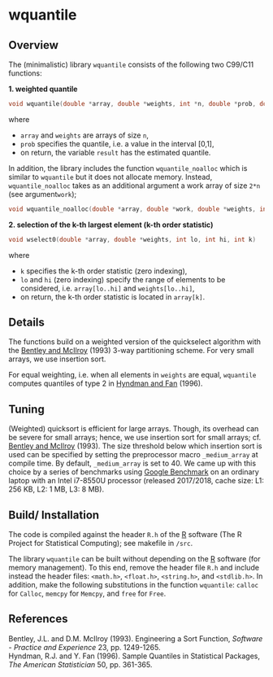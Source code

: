 # wquantile

## Overview
The (minimalistic) library `wquantile` consists of the following two C99/C11 functions: 

**1. weighted quantile**
```C
void wquantile(double *array, double *weights, int *n, double *prob, double *result)
```
where

   * `array` and `weights` are arrays of size `n`, 
   * `prob` specifies the quantile, i.e. a value in the interval [0,1],
   * on return, the variable `result` has the estimated quantile. 

In addition, the library includes the function `wquantile_noalloc` which is similar to `wquantile` but it does not allocate memory. Instead, `wquantile_noalloc` takes as an additional argument a work array of size `2*n` (see argument`work`);
 
```C
void wquantile_noalloc(double *array, double *work, double *weights, int *n, double *prob, double *result)
```


**2. selection of the k-th largest element (k-th order statistic)**

```C
void wselect0(double *array, double *weights, int lo, int hi, int k)
``` 

where 

   * `k` specifies the k-th order statistic (zero indexing),
   * `lo` and `hi` (zero indexing) specify the range of elements to be considered, i.e. `array[lo..hi]` and `weights[lo..hi]`,
   * on return, the k-th order statistic is located in `array[k]`. 

## Details
The functions build on a weighted version of the quickselect algorithm with the [Bentley and McIlroy](#References) (1993) 3-way partitioning scheme. For very small arrays, we use insertion sort.

For equal weighting, i.e. when all elements in `weights` are equal, `wquantile` computes quantiles of type 2 in [Hyndman and Fan](#References) (1996). 

## Tuning  
(Weighted) quicksort is efficient for large arrays. Though, its overhead can be severe for small arrays; hence, we use insertion sort for small arrays; cf. [Bentley and McIlroy](#References) (1993). The size threshold below which insertion sort is used can be specified by setting the preprocessor macro `_medium_array` at compile time. By default, `_medium_array` is set to 40. We came up with this choice by a series of benchmarks using [Google Benchmark](https://github.com/google/benchmark) on an ordinary laptop with an Intel i7-8550U processor (released 2017/2018, cache size: L1: 256 KB, L2: 1 MB, L3: 8 MB). 

## Build/ Installation 
The code is compiled against the header `R.h` of the [R](https://r-project.org) software (The R Project for Statistical Computing); see makefile in `/src`. 

The library `wquantile` can be built without depending on the [R](https://r-project.org) software (for memory management). To this end, remove the header file `R.h` and include instead the header files: `<math.h>`, `<float.h>`, `<string.h>`, and `<stdlib.h>`. In addition, make the following substitutions in the function `wquantile`: `calloc` for `Calloc`, `memcpy` for `Memcpy`, and `free` for `Free`.  

## References 

Bentley, J.L. and D.M. McIlroy (1993). Engineering a Sort Function, *Software - Practice and Experience* 23, pp. 1249-1265.  
Hyndman, R.J. and Y. Fan (1996). Sample Quantiles in Statistical Packages, *The American Statistician* 50, pp. 361-365.
